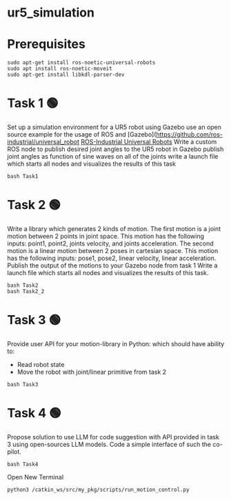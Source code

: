 # ur5_simulation

# Prerequisites
```
sudo apt-get install ros-noetic-universal-robots
sudo apt install ros-noetic-moveit
sudo apt-get install libkdl-parser-dev
```
 # Task 1 🟢
Set up a simulation environment for a UR5 robot using Gazebo use an open source example for the usage of ROS and [Gazebo](https://github.com/ros-industrial/universal_robot [ROS-Industrial Universal Robots](http://wiki.ros.org/universal_robot) 
Write a custom ROS node to publish desired joint angles to the UR5 robot in Gazebo publish joint angles as function of sine waves on all of the joints write a launch file which starts all nodes and visualizes the results of this task

```
bash Task1
```
# Task 2 🟢
Write a library which generates 2 kinds of motion.
The first motion is a joint motion between 2 points in joint space. This motion has the following inputs: point1, point2, joints velocity, and joints acceleration.
The second motion is a linear motion between 2 poses in cartesian space. This motion has the following inputs: pose1, pose2, linear velocity, linear acceleration. 
Publish the output of the motions to your Gazebo node from task 1
Write a launch file which starts all nodes and visualizes the results of this task.
```
bash Task2
bash Task2_2

```

# Task 3 🟢
Provide user API for your motion-library in Python: which should have ability to:
- Read robot state
- Move the robot with joint/linear primitive from task 2
```
bash Task3
```
 
# Task 4 🟢
Propose solution to use LLM for code suggestion with API provided in task 3 using open-sources LLM models.
Code a simple interface of such the co-pilot.
```
bash Task4
```
Open New Terminal
```
python3 /catkin_ws/src/my_pkg/scripts/run_motion_control.py
```